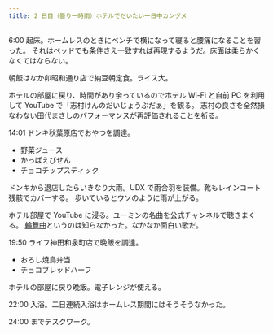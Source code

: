 ```yaml
---
title: 2 日目（曇り一時雨）ホテルでだいたい一日中カンヅメ
---
```


6:00 起床。ホームレスのときにベンチで横になって寝ると腰痛になることを習った。
それはベッドでも条件さえ一致すれば再現するようだ。床面は柔らかくなくてはならない。

朝飯はなか卯昭和通り店で納豆朝定食。ライス大。

ホテルの部屋に戻り、時間があり余っているのでホテル Wi-Fi と自前 PC を利用して YouTube で「志村けんのだいじょうぶだぁ」を観る。
志村の良さを全然損なわない田代まさしのパフォーマンスが再評価されることを祈る。

14:01 ドンキ秋葉原店でおやつを調達。

* 野菜ジュース
* かっぱえびせん
* チョコチップスティック

ドンキから退店したらいきなり大雨。UDX で雨合羽を装備。靴もレインコート残骸でカバーする。
歩いているとウソのように雨が上がる。

ホテル部屋で YouTube に浸る。ユーミンの名曲を公式チャンネルで聴きまくる。
[輪舞曲](https://www.youtube.com/watch?v=6r2KHT5xxUM)というのは知らなかった。なかなか面白い歌だ。

19:50 ライフ神田和泉町店で晩飯を調達。

* おろし焼鳥弁当
* チョコブレッドハーフ

ホテルの部屋に戻り晩飯。電子レンジが使える。

22:00 入浴。二日連続入浴はホームレス期間にはそうそうなかった。

24:00 までデスクワーク。
